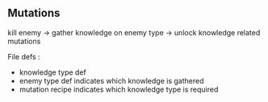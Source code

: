 ## Mutations
kill enemy -> gather knowledge on enemy type -> unlock knowledge related mutations

File defs :
- knowledge type def
- enemy type def indicates which knowledge is gathered
- mutation recipe indicates which knowledge type is required
